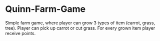 # Quinn-Farm-Game
Simple farm game, where player can grow 3 types of item (carrot, grass, tree). Player can pick up carrot or cut grass.
For every grown item player receive points.
